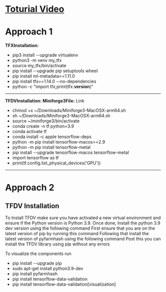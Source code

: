 # [Toturial Video](https://www.youtube.com/watch?v=xaSLeJzzJbI&list=PLcS4TrUUc53LeKBIyXAaERFKBJ3dvc9GZ&index=7)

# Approach 1


**TFXInstallation:**

- pip3 install --upgrade virtualenv
- python3 -m venv my_tfx
- source my_tfx/bin/activate
- pip install --upgrade pip setuptools wheel
- pip install ml-metadata==1.11.0
- pip install tfx==1.14.0 --no-dependencies
- python -c "import tfx;print(tfx.__version__)"

--------------------------------------------------------------

**TFDVInstallation:
Miniforge3File:** Link
- chmod +x ~/Downloads/Miniforge3-MacOSX-arm64.sh
- sh ~/Downloads/Miniforge3-MacOSX-arm64.sh
- source ~/miniforge3/bin/activate
- conda create -n tf python=3.9
- conda activate tf
- conda install -c apple tensorflow-deps
- python -m pip install tensorflow-macos==2.9
- python -m pip install tensorflow-metal
- pip install --upgrade tensorflow-macos tensorflow-metal
- import tensorflow as tf
- print(tf.config.list_physical_devices('GPU'))

--------------------------------------------------------------

# Approach 2
## TFDV Installation
To Install TFDV make sure you have activated a new virtual environment and ensure if the Python
version is Python 3.9. Once done, Install the python 3.9 dev version using the following command
First ensure that you are on the latest version of pip by running this command
Following that install the latest version of pyfarmhash using the following command
Post this you can install the TFDV library using pip without any errors

To visualize the components run
- pip install --upgrade pip
- sudo apt-get install python3.9-dev
- pip install pyfarmhash
- pip install tensorflow-data-validation
- pip install tensorflow-data-validation[visualization]
